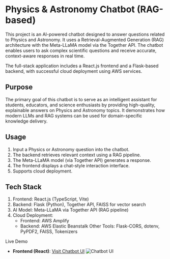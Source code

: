 # Physics & Astronomy Chatbot (RAG-based)
This project is an AI-powered chatbot designed to answer questions related to Physics and Astronomy. It uses a Retrieval-Augmented Generation (RAG) architecture with the Meta-LLaMA model via the Together API. The chatbot enables users to ask complex scientific questions and receive accurate, context-aware responses in real time.

The full-stack application includes a React.js frontend and a Flask-based backend, with successful cloud deployment using AWS services.

## Purpose
The primary goal of this chatbot is to serve as an intelligent assistant for students, educators, and science enthusiasts by providing high-quality, explainable answers on Physics and Astronomy topics. It demonstrates how modern LLMs and RAG systems can be used for domain-specific knowledge delivery.

## Usage
1. Input a Physics or Astronomy question into the chatbot.
2. The backend retrieves relevant context using a RAG pipeline.
3. The Meta-LLaMA model (via Together API) generates a response.
4. The frontend displays a chat-style interaction interface.
5. Supports cloud deployment.

## Tech Stack
1. Frontend: React.js (TypeScript, Vite)
2. Backend: Flask (Python), Together API, FAISS for vector search
3. AI Model: Meta-LLaMA via Together API (RAG pipeline)
4. Cloud Deployment:
    - Frontend: AWS Amplify
    - Backend: AWS Elastic Beanstalk
Other Tools: Flask-CORS, dotenv, PyPDF2, FAISS, Tokenizers

Live Demo
- **Frontend (React)**: [Visit Chatbot UI](https://astrobot-frontend-h0zs.onrender.com)
![Chatbot UI](./assets/chatbot-ui.png)
